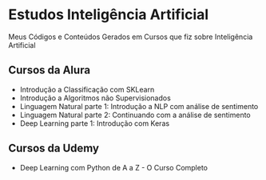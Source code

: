 # Estudos Inteligência Artificial
Meus Códigos e Conteúdos Gerados em Cursos que fiz sobre Inteligência Artificial

## Cursos da Alura
- Introdução a Classificação com SKLearn
- Introdução a Algoritmos não Supervisionados
- Linguagem Natural parte 1: Introdução a NLP com análise de sentimento
- Linguagem Natural parte 2: Continuando com a análise de sentimento
- Deep Learning parte 1: Introdução com Keras

## Cursos da Udemy
- Deep Learning com Python de A a Z - O Curso Completo